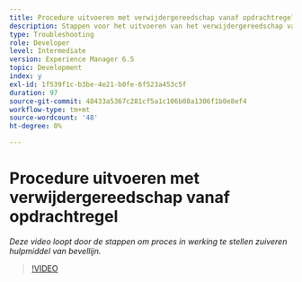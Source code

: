 ```yaml
---
title: Procedure uitvoeren met verwijdergereedschap vanaf opdrachtregel
description: Stappen voor het uitvoeren van het verwijdergereedschap van de opdrachtregel voor het verwijderen van records uit de taakbeheertabel
type: Troubleshooting
role: Developer
level: Intermediate
version: Experience Manager 6.5
topic: Development
index: y
exl-id: 1f539f1c-b3be-4e21-b0fe-6f523a453c5f
duration: 97
source-git-commit: 48433a5367c281cf5a1c106b08a1306f1b0e8ef4
workflow-type: tm+mt
source-wordcount: '48'
ht-degree: 0%

---
```


# Procedure uitvoeren met verwijdergereedschap vanaf opdrachtregel

*Deze video loopt door de stappen om proces in werking te stellen zuiveren hulpmiddel van bevellijn.*

>[!VIDEO](https://video.tv.adobe.com/v/3438373?quality=12&learn=on&captions=dut)
